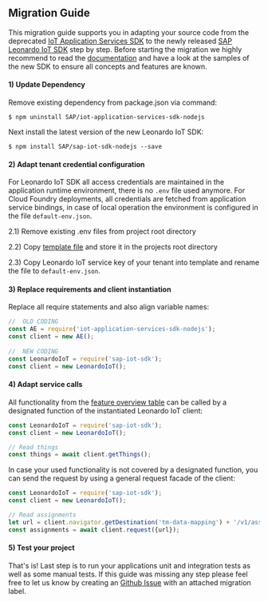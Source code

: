 ## Migration Guide
This migration guide supports you in adapting your source code from the deprecated [IoT Application Services SDK](https://github.com/SAP/iot-application-services-sdk-nodejs) to the newly released [SAP Leonardo IoT SDK](https://github.com/SAP/sap-iot-sdk-nodejs) step by step.
Before starting the migration we highly recommend to read the [documentation](https://github.com/SAP/sap-iot-sdk-nodejs/blob/main/README.md) and have a look at the samples of the new SDK to ensure all concepts and features are known.

#### 1) Update Dependency
Remove existing dependency from package.json via command:
```
$ npm uninstall SAP/iot-application-services-sdk-nodejs
```

Next install the latest version of the new Leonardo IoT SDK:
```
$ npm install SAP/sap-iot-sdk-nodejs --save
```

#### 2) Adapt tenant credential configuration
For Leonardo IoT SDK all access credentials are maintained in the application runtime environment, there is no `.env` file used anymore. 
For Cloud Foundry deployments, all credentials are fetched from application service bindings, in case of local operation the environment is configured in the file `default-env.json`.

2.1) Remove existing .env files from project root directory

2.2) Copy [template file](https://github.com/SAP/sap-iot-sdk-nodejs/blob/main/default-env-template.json) and store it in the projects root directory 

2.3) Copy Leonardo IoT service key of your tenant into template and rename the file to `default-env.json`.


#### 3) Replace requirements and client instantiation
Replace all require statements and also align variable names:
```js
//  OLD CODING
const AE = require('iot-application-services-sdk-nodejs');
const client = new AE();
 
//  NEW CODING
const LeonardoIoT = require('sap-iot-sdk');
const client = new LeonardoIoT();
```

#### 4) Adapt service calls
All functionality from the [feature overview table](https://github.com/SAP/sap-iot-sdk-nodejs/blob/main/README.md#feature-overview) can be called by a designated function of the instantiated Leonardo IoT client:  

```js
const LeonardoIoT = require('sap-iot-sdk');
const client = new LeonardoIoT();

// Read things
const things = await client.getThings();
```

In case your used functionality is not covered by a designated function, you can send the request by using a general request facade of the client:
```js
const LeonardoIoT = require('sap-iot-sdk');
const client = new LeonardoIoT();

// Read assignments
let url = client.navigator.getDestination('tm-data-mapping') + '/v1/assignments';
const assignments = await client.request({url});
```

#### 5) Test your project
That's is! Last step is to run your applications unit and integration tests as well as some manual tests. If this guide was missing any step please feel free to let us know by creating an [Github Issue](https://github.com/SAP/sap-iot-sdk-nodejs/issues) with an attached migration label.



